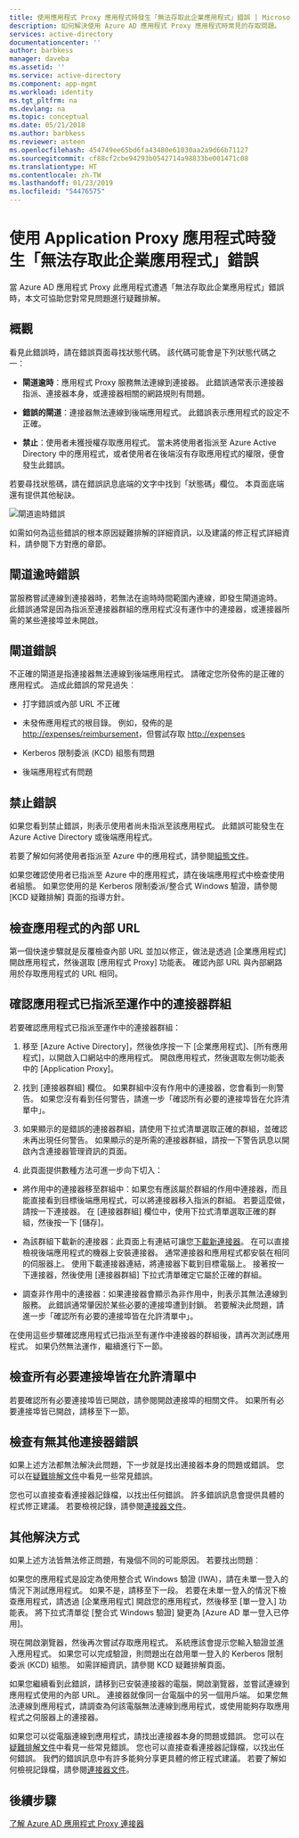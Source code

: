 ```yaml
---
title: 使用應用程式 Proxy 應用程式時發生「無法存取此企業應用程式」錯誤 | Microsoft Docs
description: 如何解決使用 Azure AD 應用程式 Proxy 應用程式時常見的存取問題。
services: active-directory
documentationcenter: ''
author: barbkess
manager: daveba
ms.assetid: ''
ms.service: active-directory
ms.component: app-mgmt
ms.workload: identity
ms.tgt_pltfrm: na
ms.devlang: na
ms.topic: conceptual
ms.date: 05/21/2018
ms.author: barbkess
ms.reviewer: asteen
ms.openlocfilehash: 454749ee65bd6fa43480e61030aa2a9d66b71127
ms.sourcegitcommit: cf88cf2cbe94293b0542714a98833be001471c08
ms.translationtype: HT
ms.contentlocale: zh-TW
ms.lasthandoff: 01/23/2019
ms.locfileid: "54476575"
---
```

# <a name="cant-access-this-corporate-application-error-when-using-an-application-proxy-application"></a>使用 Application Proxy 應用程式時發生「無法存取此企業應用程式」錯誤

當 Azure AD 應用程式 Proxy 此應用程式遭遇「無法存取此企業應用程式」錯誤時，本文可協助您對常見問題進行疑難排解。

## <a name="overview"></a>概觀
看見此錯誤時，請在錯誤頁面尋找狀態代碼。 該代碼可能會是下列狀態代碼之一：

-   **閘道逾時**：應用程式 Proxy 服務無法連線到連接器。 此錯誤通常表示連接器指派、連接器本身，或連接器相關的網路規則有問題。

-   **錯誤的閘道**：連接器無法連線到後端應用程式。 此錯誤表示應用程式的設定不正確。

-   **禁止**：使用者未獲授權存取應用程式。 當未將使用者指派至 Azure Active Directory 中的應用程式，或者使用者在後端沒有存取應用程式的權限，便會發生此錯誤。

若要尋找狀態碼，請在錯誤訊息底端的文字中找到「狀態碼」欄位。 本頁面底端還有提供其他秘訣。

   ![閘道逾時錯誤](./media/application-proxy-sign-in-bad-gateway-timeout-error/connection-problem.png)

如需如何為這些錯誤的根本原因疑難排解的詳細資訊，以及建議的修正程式詳細資料，請參閱下方對應的章節。

## <a name="gateway-timeout-errors"></a>閘道逾時錯誤

當服務嘗試連線到連接器時，若無法在逾時時間範圍內連線，即發生閘道逾時。 此錯誤通常是因為指派至連接器群組的應用程式沒有運作中的連接器，或連接器所需的某些連接埠並未開啟。


## <a name="bad-gateway-errors"></a>閘道錯誤

不正確的閘道是指連接器無法連線到後端應用程式。 請確定您所發佈的是正確的應用程式。 造成此錯誤的常見過失︰

-   打字錯誤或內部 URL 不正確

-   未發佈應用程式的根目錄。 例如，發佈的是 <http://expenses/reimbursement>，但嘗試存取 <http://expenses>

-   Kerberos 限制委派 (KCD) 組態有問題

-   後端應用程式有問題

## <a name="forbidden-errors"></a>禁止錯誤

如果您看到禁止錯誤，則表示使用者尚未指派至該應用程式。 此錯誤可能發生在 Azure Active Directory 或後端應用程式。

若要了解如何將使用者指派至 Azure 中的應用程式，請參閱[組態文件](application-proxy-add-on-premises-application.md#test-the-application)。

如果您確認使用者已指派至 Azure 中的應用程式，請在後端應用程式中檢查使用者組態。 如果您使用的是 Kerberos 限制委派/整合式 Windows 驗證，請參閱 [KCD 疑難排解] 頁面的指導方針。

## <a name="check-the-applications-internal-url"></a>檢查應用程式的內部 URL

第一個快速步驟就是反覆檢查內部 URL 並加以修正，做法是透過 [企業應用程式] 開啟應用程式，然後選取 [應用程式 Proxy] 功能表。 確認內部 URL 與內部網路用於存取應用程式的 URL 相同。

## <a name="check-the-application-is-assigned-to-a-working-connector-group"></a>確認應用程式已指派至運作中的連接器群組

若要確認應用程式已指派至運作中的連接器群組：

1.  移至 [Azure Active Directory]，然後依序按一下 [企業應用程式]、[所有應用程式]，以開啟入口網站中的應用程式。 開啟應用程式，然後選取左側功能表中的 [Application Proxy]。

2.  找到 [連接器群組] 欄位。 如果群組中沒有作用中的連接器，您會看到一則警告。 如果您沒有看到任何警告，請進一步「確認所有必要的連接埠皆在允許清單中」。

3.  如果顯示的是錯誤的連接器群組，請使用下拉式清單選取正確的群組，並確認未再出現任何警告。 如果顯示的是所需的連接器群組，請按一下警告訊息以開啟內含連接器管理資訊的頁面。

4.  此頁面提供數種方法可進一步向下切入：

  * 將作用中的連接器移至群組中：如果您有應該屬於群組的作用中連接器，而且能直接看到目標後端應用程式，可以將連接器移入指派的群組。 若要這麼做，請按一下連接器。 在 [連接器群組] 欄位中，使用下拉式清單選取正確的群組，然後按一下 [儲存]。

  * 為該群組下載新的連接器：此頁面上有連結可讓您[下載新連接器](https://download.msappproxy.net/Subscription/d3c8b69d-6bf7-42be-a529-3fe9c2e70c90/Connector/Download)。 在可以直接檢視後端應用程式的機器上安裝連接器。 通常連接器和應用程式都安裝在相同的伺服器上。 使用下載連接器連結，將連接器下載到目標電腦上。 接著按一下連接器，然後使用 [連接器群組] 下拉式清單確定它屬於正確的群組。

  * 調查非作用中的連接器：如果連接器會顯示為非作用中，則表示其無法連線到服務。 此錯誤通常肇因於某些必要的連接埠遭到封鎖。 若要解決此問題，請進一步「確認所有必要的連接埠皆在允許清單中」。

在使用這些步驟確認應用程式已指派至有運作中連接器的群組後，請再次測試應用程式。 如果仍然無法運作，繼續進行下一節。

## <a name="check-all-required-ports-are-whitelisted"></a>檢查所有必要連接埠皆在允許清單中

若要確認所有必要連接埠皆已開啟，請參閱開啟連接埠的相關文件。 如果所有必要連接埠皆已開啟，請移至下一節。

## <a name="check-for-other-connector-errors"></a>檢查有無其他連接器錯誤

如果上述方法都無法解決此問題，下一步就是找出連接器本身的問題或錯誤。 您可以在[疑難排解文件](https://docs.microsoft.com/azure/active-directory/active-directory-application-proxy-troubleshoot#connector-errors)中看見一些常見錯誤。 

您也可以直接查看連接器記錄檔，以找出任何錯誤。 許多錯誤訊息會提供具體的程式修正建議。 若要檢視記錄，請參閱[連接器文件](application-proxy-connectors.md#under-the-hood)。

## <a name="additional-resolutions"></a>其他解決方式

如果上述方法皆無法修正問題，有幾個不同的可能原因。 若要找出問題︰

如果您的應用程式是設定為使用整合式 Windows 驗證 (IWA)，請在未單一登入的情況下測試應用程式。 如果不是，請移至下一段。 若要在未單一登入的情況下檢查應用程式，請透過 [企業應用程式] 開啟您的應用程式，然後移至 [單一登入] 功能表。 將下拉式清單從 [整合式 Windows 驗證] 變更為 [Azure AD 單一登入已停用]。 

現在開啟瀏覽器，然後再次嘗試存取應用程式。 系統應該會提示您輸入驗證並進入應用程式。 如果您可以完成驗證，則問題出在啟用單一登入的 Kerberos 限制委派 (KCD) 組態。 如需詳細資訊，請參閱 KCD 疑難排解頁面。

如果您繼續看到此錯誤，請移到已安裝連接器的電腦，開啟瀏覽器，並嘗試連線到應用程式使用的內部 URL。 連接器就像同一台電腦中的另一個用戶端。 如果您無法連線到應用程式，請調查為何該電腦無法連線到應用程式，或使用能夠存取應用程式之伺服器上的連接器。

如果您可以從電腦連線到應用程式，請找出連接器本身的問題或錯誤。 您可以在[疑難排解文件](application-proxy-troubleshoot.md#connector-errors)中看見一些常見錯誤。 您也可以直接查看連接器記錄檔，以找出任何錯誤。 我們的錯誤訊息中有許多能夠分享更具體的修正程式建議。 若要了解如何檢視記錄檔，請參閱[連接器文件](application-proxy-connectors.md#under-the-hood)。

## <a name="next-steps"></a>後續步驟
[了解 Azure AD 應用程式 Proxy 連接器](application-proxy-connectors.md)
